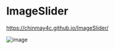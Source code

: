# ImageSlider

https://chinmay4c.github.io/ImageSlider/

![image](https://github.com/user-attachments/assets/7b6e0398-0a30-48d2-b257-43c4811ae07f)
